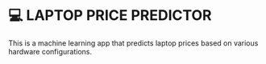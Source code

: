 # 💻 LAPTOP PRICE PREDICTOR
This is a machine learning app that predicts laptop prices based on various hardware configurations.
